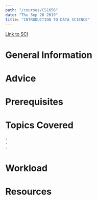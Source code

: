 ```yaml
---
path: "/courses/CS1656"
date: "Thu Sep 26 2019"
title: "INTRODUCTION TO DATA SCIENCE"
---
```

[Link to SCI]("http://courses.sci.pitt.edu/courses/courses/view/CS-1656")

# General Information

# Advice


# Prerequisites
<!-- PREREQ_REPLACEMENT (Do not remove) -->

<!-- END PREREQ_REPLACEMENT (Do not remove) -->
# Topics Covered
	- 
	-
	-
# Workload

<!-- TESTIMONIALS
# Testimonials
This gets replaced with Gatsby, its
data comes from Google Sheets for easier
editing!
-->

# Resources
